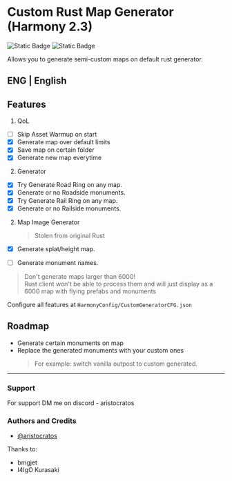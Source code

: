 # Custom Rust Map Generator (Harmony 2.3)
![Static Badge](https://img.shields.io/badge/Harmony-2.3-blue?style=for-the-badge)
![Static Badge](https://img.shields.io/github/license/hammzat/HarmonyCustomGenerator?label=license&style=for-the-badge)

Allows you to generate semi-custom maps on default rust generator.
## ENG | English
 ## Features

1. QoL
- [ ] Skip Asset Warmup on start
- [x] Generate map over default limits
- [x] Save map on certain folder
- [x] Generate new map everytime

2. Generator
- [x] Try Generate Road Ring on any map.
- [x] Generate or no Roadside monuments.
- [x] Try Generate Rail Ring on any map.
- [x] Generate or no Railside monuments.

2. Map Image Generator
   > Stolen from original Rust
- [x] Generate splat/height map.
- [ ] Generate monument names.


> Don't generate maps larger than 6000!  
> Rust client won't be able to process them and will just display as a 6000 map with flying prefabs and monuments

Configure all features at `HarmonyConfig/CustomGeneratorCFG.json`

## Roadmap
- Generate certain monuments on map
- Replace the generated monuments with your custom ones
    > For example: switch vanilla outpost to custom generated.
------
### Support
For support DM me on discord - aristocratos
### Authors and Credits
- [@aristocratos](https://github.com/hammzat)

Thanks to:
- bmgjet
- I4IgO Kurasaki
